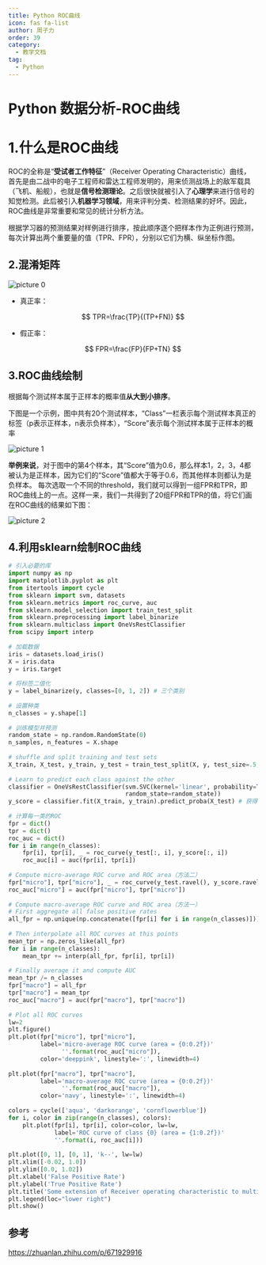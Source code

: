 ```yaml
---
title: Python ROC曲线
icon: fas fa-list
author: 周子力
order: 39
category:
  - 教学文档
tag:
  - Python
---
```


# Python 数据分析-ROC曲线

# 1.什么是ROC曲线

ROC的全称是“**受试者工作特征**”（Receiver Operating Characteristic）曲线， 首先是由二战中的电子工程师和雷达工程师发明的，用来侦测战场上的敌军载具（飞机、船舰），也就是**信号检测理论**。之后很快就被引入了**心理学**来进行信号的知觉检测。此后被引入**机器学习领域**，用来评判分类、检测结果的好坏。因此，ROC曲线是非常重要和常见的统计分析方法。

根据学习器的预测结果对样例进行排序，按此顺序逐个把样本作为正例进行预测，每次计算出两个重要量的值（TPR、FPR），分别以它们为横、纵坐标作图。

## 2.混淆矩阵

![picture 0](https://oss.docs.z-xin.net/eb3f491ecb6e355569e0c60586a96a3433d4beaf122bb8ef45c42eae0a89911e.png)  


- 真正率：

$$
 TPR=\frac{TP}{(TP+FN)}
$$

- 假正率：

$$
FPR=\frac{FP}{FP+TN}
$$

## 3.ROC曲线绘制

根据每个测试样本属于正样本的概率值**从大到小排序**。

下图是一个示例，图中共有20个测试样本，“Class”一栏表示每个测试样本真正的标签（p表示正样本，n表示负样本），“Score”表示每个测试样本属于正样本的概率

![picture 1](https://oss.docs.z-xin.net/07f707211b92a85b253e9eebe28385dca490b7fbf0bb79950577667b6281fee3.png)  


**举例来说**，对于图中的第4个样本，其“Score”值为0.6，那么样本1，2，3，4都被认为是正样本，因为它们的“Score”值都大于等于0.6，而其他样本则都认为是负样本。 每次选取一个不同的threshold，我们就可以得到一组FPR和TPR，即ROC曲线上的一点。这样一来，我们一共得到了20组FPR和TPR的值，将它们画在ROC曲线的结果如下图：

![picture 2](https://oss.docs.z-xin.net/048ac1e752a98cc954562a2b8614347d82efe0a87a5d8887e13b11f6ee93655c.png)  


## 4.利用sklearn绘制ROC曲线

```py
# 引入必要的库
import numpy as np
import matplotlib.pyplot as plt
from itertools import cycle
from sklearn import svm, datasets
from sklearn.metrics import roc_curve, auc
from sklearn.model_selection import train_test_split
from sklearn.preprocessing import label_binarize
from sklearn.multiclass import OneVsRestClassifier
from scipy import interp
 
# 加载数据
iris = datasets.load_iris()
X = iris.data
y = iris.target
 
# 将标签二值化
y = label_binarize(y, classes=[0, 1, 2]) # 三个类别
 
# 设置种类
n_classes = y.shape[1]
 
# 训练模型并预测
random_state = np.random.RandomState(0)
n_samples, n_features = X.shape
 
# shuffle and split training and test sets
X_train, X_test, y_train, y_test = train_test_split(X, y, test_size=.5,random_state=0)
 
# Learn to predict each class against the other
classifier = OneVsRestClassifier(svm.SVC(kernel='linear', probability=True,
                                 random_state=random_state))
y_score = classifier.fit(X_train, y_train).predict_proba(X_test) # 获得预测概率
 
# 计算每一类的ROC
fpr = dict()
tpr = dict()
roc_auc = dict()
for i in range(n_classes):
    fpr[i], tpr[i], _ = roc_curve(y_test[:, i], y_score[:, i])
    roc_auc[i] = auc(fpr[i], tpr[i])
 
# Compute micro-average ROC curve and ROC area（方法二）
fpr["micro"], tpr["micro"], _ = roc_curve(y_test.ravel(), y_score.ravel())
roc_auc["micro"] = auc(fpr["micro"], tpr["micro"])
 
# Compute macro-average ROC curve and ROC area（方法一）
# First aggregate all false positive rates
all_fpr = np.unique(np.concatenate([fpr[i] for i in range(n_classes)]))
 
# Then interpolate all ROC curves at this points
mean_tpr = np.zeros_like(all_fpr)
for i in range(n_classes):
    mean_tpr += interp(all_fpr, fpr[i], tpr[i])
 
# Finally average it and compute AUC
mean_tpr /= n_classes
fpr["macro"] = all_fpr
tpr["macro"] = mean_tpr
roc_auc["macro"] = auc(fpr["macro"], tpr["macro"])
 
# Plot all ROC curves
lw=2
plt.figure()
plt.plot(fpr["micro"], tpr["micro"],
         label='micro-average ROC curve (area = {0:0.2f})'
               ''.format(roc_auc["micro"]),
         color='deeppink', linestyle=':', linewidth=4)
 
plt.plot(fpr["macro"], tpr["macro"],
         label='macro-average ROC curve (area = {0:0.2f})'
               ''.format(roc_auc["macro"]),
         color='navy', linestyle=':', linewidth=4)
 
colors = cycle(['aqua', 'darkorange', 'cornflowerblue'])
for i, color in zip(range(n_classes), colors):
    plt.plot(fpr[i], tpr[i], color=color, lw=lw,
             label='ROC curve of class {0} (area = {1:0.2f})'
             ''.format(i, roc_auc[i]))
 
plt.plot([0, 1], [0, 1], 'k--', lw=lw)
plt.xlim([-0.02, 1.0])
plt.ylim([0.0, 1.02])
plt.xlabel('False Positive Rate')
plt.ylabel('True Positive Rate')
plt.title('Some extension of Receiver operating characteristic to multi-class')
plt.legend(loc="lower right")
plt.show()
```







## 参考

https://zhuanlan.zhihu.com/p/671929916